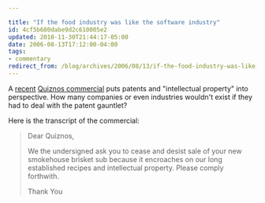 ```yaml
---

title: "If the food industry was like the software industry"
id: 4cf5b680dabe9d2c610005e2
updated: 2010-11-30T21:44:17-05:00
date: 2006-08-13T17:12:00-04:00
tags:
- commentary
redirect_from: /blog/archives/2006/08/13/if-the-food-industry-was-like-the-software-industry/
---
```


<p>
A <a href="http://www.quiznos.com/commercials/2006/tv-spot03.asp">recent</a> <a href="http://www.quiznos.com/tv_commercials.asp">Quiznos commercial</a> puts patents and "intellectual property" into perspective. How many companies or even industries wouldn't exist if they had to deal with the patent gauntlet?

</p>
<p>
Here is the transcript of the commercial:

</p>
<blockquote>
Dear Quiznos,

We the undersigned ask you to cease and desist sale of your new smokehouse brisket sub because it encroaches on our long established recipes and intellectual property. Please comply forthwith.

Thank You

</blockquote>
